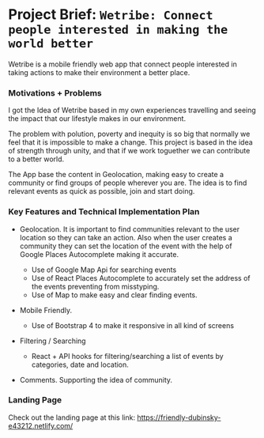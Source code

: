 # Project Brief: `Wetribe: Connect people interested in making the world better`

Wetribe is a mobile friendly web app that connect people interested in taking actions to make their environment a better place.

### Motivations + Problems

I got the Idea of Wetribe based in my own experiences travelling and seeing the impact that our lifestyle makes in our environment.

The problem with polution, poverty and inequity is so big that normally we feel that it is impossible to make a change. This project is based in the idea of strength through unity, and that if we work toguether we can contribute to a better world.

The App base the content in Geolocation, making easy to create a community or find groups of people wherever you are. The idea is to find relevant events as quick as possible, join and start doing.

### Key Features and Technical Implementation Plan

- Geolocation. It is important to find communities relevant to the user location so they can take an action. Also when the user creates a community they can set the location of the event with the help of Google Places Autocomplete making it accurate.

  - Use of Google Map Api for searching events
  - Use of React Places Autocomplete to accurately set the address of the events preventing from misstyping.
  - Use of Map to make easy and clear finding events.

- Mobile Friendly.

  - Use of Bootstrap 4 to make it responsive in all kind of screens

- Filtering / Searching

  - React + API hooks for filtering/searching a list of events by categories, date and location.

- Comments. Supporting the idea of community.

### Landing Page

Check out the landing page at this link: https://friendly-dubinsky-e43212.netlify.com/
